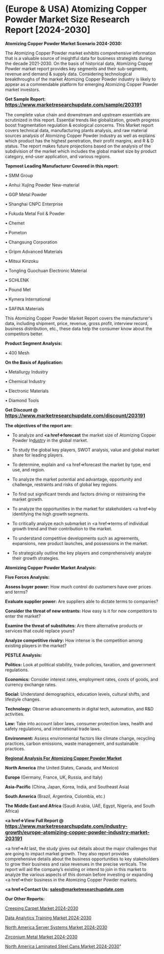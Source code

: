# (Europe & USA) Atomizing Copper Powder Market Size Research Report [2024-2030]

<strong>Atomizing Copper Powder Market Scenario 2024-2030:</strong>

The Atomizing Copper Powder market exhibits comprehensive information that is a valuable source of insightful data for business strategists during the decade 2021-2030. On the basis of historical data, Atomizing Copper Powder market report provides key segments and their sub-segments, revenue and demand &amp; supply data. Considering technological breakthroughs of the market Atomizing Copper Powder industry is likely to appear as a commendable platform for emerging Atomizing Copper Powder market investors.

<strong>Get Sample Report: <a href=https://www.marketresearchupdate.com/sample/203191><font size=3 color=#0000ff>https://www.marketresearchupdate.com/sample/203191</font></a></strong>

The complete value chain and downstream and upstream essentials are scrutinized in this report. Essential trends like globalization, growth progress boost fragmentation regulation &amp; ecological concerns. This Market report covers technical data, manufacturing plants analysis, and raw material sources analysis of Atomizing Copper Powder Industry as well as explains which product has the highest penetration, their profit margins, and R & D status. The report makes future projections based on the analysis of the subdivision of the market which includes the global market size by product category, end-user application, and various regions.

<strong>Topmost Leading Manufacturer Covered in this report:</strong>

• SMM Group

• Anhui Xujing Powder New-material

• GGP Metal Powder

• Shanghai CNPC Enterprise

• Fukuda Metal Foil & Powder

• Chemet

• Pometon

• Changsung Corporation

• Gripm Advanced Materials

• Mitsui Kinzoku

• Tongling Guochuan Electronic Material

• SCHLENK

• Pound Met

• Kymera International

• SAFINA Materials

This Atomizing Copper Powder Market Report covers the manufacturer's data, including shipment, price, revenue, gross profit, interview record, business distribution, etc., these data help the consumer know about the competitors better.

<strong>Product Segment Analysis: </strong>

• 400 Mesh

<strong>On the Basis of Application:</strong>

• Metallurgy Industry

• Chemical Industry

• Electronic Materials

• Diamond Tools

<strong>Get Discount @ <a href=https://www.marketresearchupdate.com/discount/203191><font size=3 color=#0000ff>https://www.marketresearchupdate.com/discount/203191</font></a></strong>

<strong><b>The objectives of the report are:</b></strong>

- To analyze and <strong><a href=><strong>forecast</strong></a></strong> the market size of Atomizing Copper Powder In<a href=ASDF991299>dustr</a>y in the global market.

- To study the global key players, SWOT analysis, value and global market share for leading players.

- To determine, explain and <a href=>forecast</a> the market by type, end use, and region.

- To analyze the market potential and advantage, opportunity and challenge, restraints and risks of global key regions.

- To find out significant trends and factors driving or restraining the market growth.

- To analyze the opportunities in the market for stakeholders <a href=>by</a> identifying the high growth segments.

- To critically analyze each submarket in <a href=>terms</a> of individual growth trend and their contribution to the market.

- To understand competitive developments such as agreements, expansions, new product launches, and possessions in the market.

- To strategically outline the key players and comprehensively analyze their growth strategies.

<strong>Atomizing Copper Powder Market Analysis:</strong>

<strong>Five Forces Analysis:</strong>

<strong>Assess buyer power:</strong> How much control do customers have over prices and terms?

<strong>Evaluate supplier power:</strong> Are suppliers able to dictate terms to companies?

<strong>Consider the threat of new entrants:</strong> How easy is it for new competitors to enter the market?

<strong>Examine the threat of substitutes:</strong> Are there alternative products or services that could replace yours?

<strong>Analyze competitive rivalry:</strong> How intense is the competition among existing players in the market?

<strong>PESTLE Analysis:</strong>

<strong>Politics:</strong> Look at political stability, trade policies, taxation, and government regulations.

<strong>Economics:</strong> Consider interest rates, employment rates, costs of goods, and currency exchange rates.

<strong>Social:</strong> Understand demographics, education levels, cultural shifts, and lifestyle changes.

<strong>Technology:</strong> Observe advancements in digital tech, automation, and R&D activities.

<strong>Law:</strong> Take into account labor laws, consumer protection laws, health and safety regulations, and international trade laws.

<strong>Environment:</strong> Assess environmental factors like climate change, recycling practices, carbon emissions, waste management, and sustainable practices.

<strong><u><b>Regional Analysis For Atomizing Copper Powder Market</b></u></strong>

<strong><b>North America</b></strong> (the United States, Canada, and Mexico)

<strong><b>Europe </b></strong>(Germany, France, UK, Russia, and Italy)

<strong><b>Asia-Pacific</b></strong> (China, Japan, Korea, India, and Southeast Asia)

<strong><b>South America</b></strong> (Brazil, Argentina, Colombia, etc.)

<strong><b>The Middle East and Africa</b></strong> (Saudi Arabia, UAE, Egypt, Nigeria, and South Africa)

<strong><a href=>View Full Report</a> @ <a href=https://www.marketresearchupdate.com/industry-growth/europe-atomizing-copper-powder-industry-market-203191><font size=3 color=#0000ff>https://www.marketresearchupdate.com/industry-growth/europe-atomizing-copper-powder-industry-market-203191</font></a></strong>

<a href=>At last,</a> the study gives out details about the major challenges that are going to impact market growth. They also report provides comprehensive details about the business opportunities to key stakeholders to grow their business and raise revenues in the precise verticals. The report will aid the company’s existing or intend to join in this market to analyze the various aspects of this domain before investing or expanding <a href=>their</a> business in the Atomizing Copper Powder markets.

<strong><a href=>Contact Us:</a></strong>
<strong>sales@marketresearchupdate.com</strong>

<strong>Our Other Reports:</strong>

<a href=https://www.linkedin.com/pulse/creeping-carpet-market-opportunities-stay-ahead>Creeping Carpet Market 2024-2030</a>

<a href=https://www.linkedin.com/pulse/data-analytics-training-market-outlooks-2023>Data Analytics Training Market 2024-2030</a>

<a href=https://www.linkedin.com/pulse/north-america-server-systems-market-2023-current>North America Server Systems Market 2024-2030</a>

<a href=https://www.linkedin.com/pulse/zirconium-metal-market-2023-trends-descriptive-wip0f/>Zirconium Metal Market 2024-2030</a>

<a href=https://www.linkedin.com/pulse/north-america-laminated-steel-cans-market-lvd8f/>North America Laminated Steel Cans Market 2024-2030</a>"

